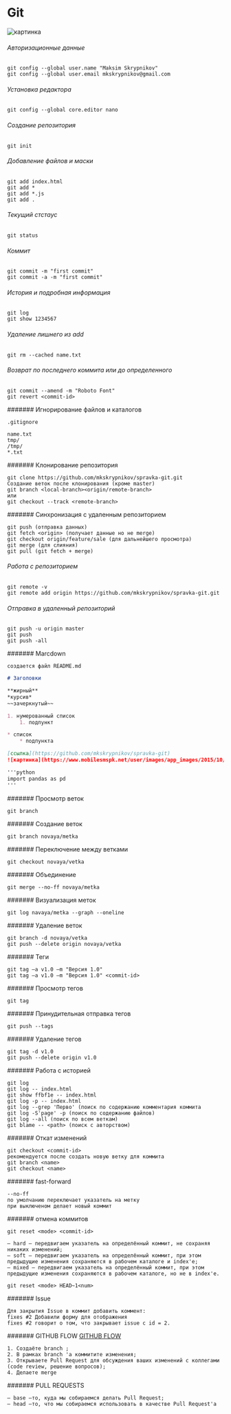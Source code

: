 # Git
![картинка](https://www.mobilesmspk.net/user/images/app_images/2015/10/10/www.mobilesmspk.net_github_1111.jpg)


###### Авторизационные данные

```
git config --global user.name "Maksim Skrypnikov"
git config --global user.email mkskrypnikov@gmail.com
```

###### Установка редактора
```
git config --global core.editor nano
```


###### Создание репозитория

```
git init
```
###### Добавление файлов и маски
```
git add index.html
git add *
git add *.js
git add .
```

###### Текущий стстаус
```
git status
```

###### Коммит
```
git commit -m "first commit"
git commit -a -m "first commit"
```

###### История и подробная информация
```
git log
git show 1234567
```

###### Удаление лишнего из add
```
git rm --cached name.txt
```

###### Возврат по последнего коммита или до определенного
```
git commit --amend -m "Roboto Font"
git revert <commit-id>
```

####### Игнорирование файлов и каталогов
```
.gitignore

name.txt
tmp/
/tmp/
*.txt
```

####### Клонирование репозитория
```
git clone https://github.com/mkskrypnikov/spravka-git.git
Создание веток после клонирования (кроме master)
git branch <local-branch><origin/remote-branch>
или
git checkout --track <remote-branch>

```

####### Синхронизация с удаленным репозиторием
```
git push (отправка данных)
git fetch <origin> (получает данные но не merge)
git checkout origin/feature/sale (для дальнейшего просмотра)
git merge (для слияния)
git pull (git fetch + merge)

```

###### Работа с репозиторием
```
git remote -v
git remote add origin https://github.com/mkskrypnikov/spravka-git.git
```

###### Отправка в удаленный репозиторий
```
git push -u origin master
git push
git push -all
```

####### Marcdown
```
создается файл README.md
```

```markdown
# Заголовки

**жирный**
*курсив*
~~зачеркнутый~~

1. нумерованный список
    1. подпункт

* список
    * подпункта 

[ссылка](https://github.com/mkskrypnikov/spravka-git)
![картинка](https://www.mobilesmspk.net/user/images/app_images/2015/10/10/www.mobilesmspk.net_github_1111.jpg)

'''python
import pandas as pd
'''
```

####### Просмотр веток
```
git branch
```

####### Создание веток
```
git branch novaya/metka
```
####### Переключение между ветками
```
git checkout novaya/vetka

```
####### Объединение
```
git merge --no-ff novaya/metka
```
####### Визуализация меток
```
git log navaya/metka --graph --oneline
```
####### Удаление веток
```
git branch -d novaya/vetka
git push --delete origin novaya/vetka
```
####### Теги
```
git tag –a v1.0 –m "Версия 1.0"
git tag –a v1.0 –m "Версия 1.0" <commit-id>
```
####### Просмотр тегов
```
git tag
```
####### Принудительная отправка тегов
```
git push --tags
```
####### Удаление тегов
```
git tag -d v1.0
git push --delete origin v1.0
```
####### Работа с историей
```
git log
git log -- index.html
git show ffbf1e -- index.html
git log -p -- index.html
git log --grep 'Перво' (поиск по содержанию комментария коммита
git log -S'page' -p (поиск по содержанию файлов)
git log --all (поиск по всем веткам)
git blame -- <path> (поиск с авторством)
```
####### Откат изменений
```
git checkout <commit-id>
рекомендуется после создать новую ветку для коммита
git branch <name>
git checkout <name>
```

####### fast-forward
```
--no-ff
по умолчанию переключает указатель на метку
при выключеном делает новый коммит
```

####### отмена коммитов
```
git reset <mode> <commit-id>

— hard – передвигаем указатель на определённый коммит, не сохраняя
никаких изменений;
— soft – передвигаем указатель на определённый коммит, при этом
предыдущие изменения сохраняются в рабочем каталоге и index'е;
— mixed – передвигаем указатель на определённый коммит, при этом
предыдущие изменения сохраняются в рабочем каталоге, но не в index'е.

git reset <mode> HEAD~1<num>
```
####### Issue
```
Для закрытия Issue в коммит добавить коммент:
fixes #2 Добавили форму для отображения 
fixes #2 говорит о том, что закрывает issue с id = 2.

```

####### GITHUB FLOW
[GITHUB FLOW](https://guides.github.com/introduction/flow/)
```
1. Создаёте branch ;
2. В рамках branch 'а коммитите изменения;
3. Открываете Pull Request для обсуждения ваших изменений с коллегами
(code review, решение вопросов);
4. Делаете merge
```
####### PULL REQUESTS
```
— base –то, куда мы собираемся делать Pull Request;
— head –то, что мы собираемся использовать в качестве Pull Request'а
```
